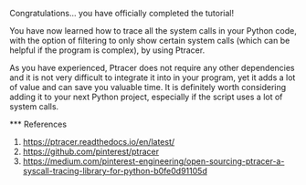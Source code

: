 Congratulations... you have officially completed the tutorial! 

You have now learned how to trace all the system calls in your Python code, with the option of filtering to only show certain system calls (which can be helpful if the program is complex), by using Ptracer. 

As you have experienced, Ptracer does not require any other dependencies and it is not very difficult to integrate it into in your program, yet it adds a lot of value and can save you valuable time. It is definitely worth considering adding it to your next Python project, especially if the script uses a lot of system calls. 

*** References
1. https://ptracer.readthedocs.io/en/latest/
2. https://github.com/pinterest/ptracer
3. https://medium.com/pinterest-engineering/open-sourcing-ptracer-a-syscall-tracing-library-for-python-b0fe0d91105d

